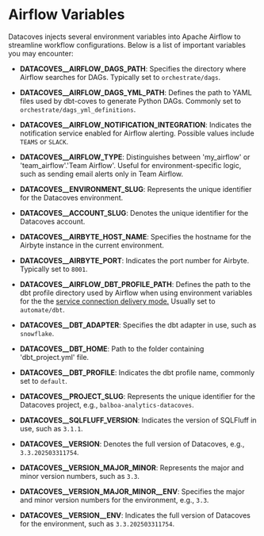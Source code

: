 # Airflow Variables

Datacoves injects several environment variables into Apache Airflow to streamline workflow configurations. Below is a list of important variables you may encounter:

- **DATACOVES__AIRFLOW_DAGS_PATH**: Specifies the directory where Airflow searches for DAGs. Typically set to `orchestrate/dags`.

- **DATACOVES__AIRFLOW_DAGS_YML_PATH**: Defines the path to YAML files used by dbt-coves to generate Python DAGs. Commonly set to `orchestrate/dags_yml_definitions`.

- **DATACOVES__AIRFLOW_NOTIFICATION_INTEGRATION**: Indicates the notification service enabled for Airflow alerting. Possible values include `TEAMS` or `SLACK`.

- **DATACOVES__AIRFLOW_TYPE**: Distinguishes between 'my_airflow' or 'team_airflow'.'Team Airflow'. Useful for environment-specific logic, such as sending email alerts only in Team Airflow.

- **DATACOVES__ENVIRONMENT_SLUG**: Represents the unique identifier for the Datacoves environment.

- **DATACOVES__ACCOUNT_SLUG**: Denotes the unique identifier for the Datacoves account.

- **DATACOVES__AIRBYTE_HOST_NAME**: Specifies the hostname for the Airbyte instance in the current environment.

- **DATACOVES__AIRBYTE_PORT**: Indicates the port number for Airbyte. Typically set to `8001`.

- **DATACOVES__AIRFLOW_DBT_PROFILE_PATH**: Defines the path to the dbt profile directory used by Airflow when using environment variables for the the [service connection delivery mode.](/how-tos/datacoves/how_to_service_connections.md) Usually set to `automate/dbt`.

- **DATACOVES__DBT_ADAPTER**: Specifies the dbt adapter in use, such as `snowflake`.

- **DATACOVES__DBT_HOME**: Path to the folder containing 'dbt_project.yml' file.

- **DATACOVES__DBT_PROFILE**: Indicates the dbt profile name, commonly set to `default`.

- **DATACOVES__PROJECT_SLUG**: Represents the unique identifier for the Datacoves project, e.g., `balboa-analytics-datacoves`.

- **DATACOVES__SQLFLUFF_VERSION**: Indicates the version of SQLFluff in use, such as `3.1.1`.

- **DATACOVES__VERSION**: Denotes the full version of Datacoves, e.g., `3.3.202503311754`.

- **DATACOVES__VERSION_MAJOR_MINOR**: Represents the major and minor version numbers, such as `3.3`.

- **DATACOVES__VERSION_MAJOR_MINOR__ENV**: Specifies the major and minor version numbers for the environment, e.g., `3.3`.

- **DATACOVES__VERSION__ENV**: Indicates the full version of Datacoves for the environment, such as `3.3.202503311754`.
